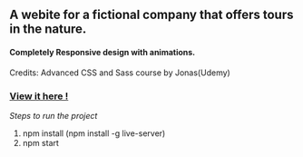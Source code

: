 ## A webite for a fictional company that offers tours in the nature.

#### Completely Responsive design with animations.

Credits: Advanced CSS and Sass course by Jonas(Udemy)

### [View it here ! ](https://naughty-ride-2c2505.netlify.app/)

*Steps to run the project*
1. npm install (npm install -g live-server)
2. npm start
